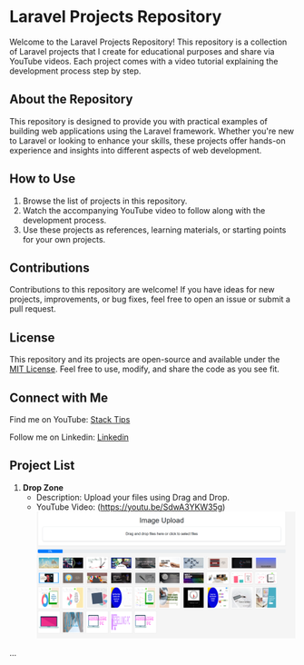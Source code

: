 # Laravel Projects Repository

Welcome to the Laravel Projects Repository! This repository is a collection of Laravel projects that I create for educational purposes and share via YouTube videos. Each project comes with a video tutorial explaining the development process step by step.

## About the Repository

This repository is designed to provide you with practical examples of building web applications using the Laravel framework. Whether you're new to Laravel or looking to enhance your skills, these projects offer hands-on experience and insights into different aspects of web development.

## How to Use

1. Browse the list of projects in this repository.
2. Watch the accompanying YouTube video to follow along with the development process.
3. Use these projects as references, learning materials, or starting points for your own projects.

## Contributions

Contributions to this repository are welcome! If you have ideas for new projects, improvements, or bug fixes, feel free to open an issue or submit a pull request.

## License

This repository and its projects are open-source and available under the [MIT License](LICENSE). Feel free to use, modify, and share the code as you see fit.

## Connect with Me

Find me on YouTube: [Stack Tips](https://www.youtube.com/@OfficialStackTips/videos)

Follow me on Linkedin: [Linkedin](https://www.linkedin.com/in/edris-raufi-93416a4a/)

## Project List

1. **Drop Zone**
   - Description: Upload your files using Drag and Drop.
   - YouTube Video: (https://youtu.be/SdwA3YKW35g)
   ![Project Screenshot](./images/Drag_drop.png)

<!-- 2. **Autocomplete Search**
   - Description: Auto Complete the search result like google.
   - YouTube Video: (https://youtu.be/SdwA3YKW35g)
   ![Project Screenshot](./images/Drag_drop.png) -->
...
